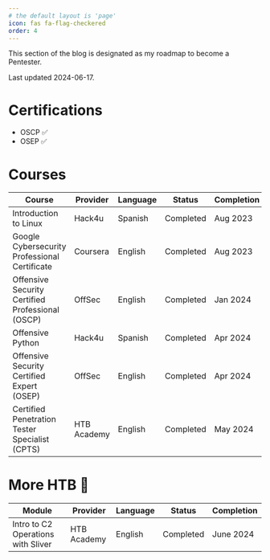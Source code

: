 ```yaml
---
# the default layout is 'page'
icon: fas fa-flag-checkered
order: 4
---
```

This section of the blog is designated as my roadmap to become a Pentester.

Last updated 2024-06-17.

# Certifications

* OSCP ✅
* OSEP ✅

# Courses 

| Course                                                 | Provider     | Language | Status       | Completion |
|--------------------------------------------------------|--------------|----------|--------------|------------|
| Introduction to Linux                                  | Hack4u       | Spanish  | Completed    | Aug 2023   |
| Google Cybersecurity Professional Certificate          | Coursera     | English  | Completed    | Aug 2023   |
| Offensive Security Certified Professional (OSCP)       | OffSec       | English  | Completed    | Jan 2024   |
| Offensive Python                                       | Hack4u       | Spanish  | Completed    | Apr 2024   |
| Offensive Security Certified Expert (OSEP)             | OffSec       | English  | Completed    | Apr 2024   |
| Certified Penetration Tester Specialist (CPTS)         | HTB Academy  | English  | Completed    | May 2024   |

# More HTB 💚

| Module                                                 | Provider     | Language | Status       | Completion |
|--------------------------------------------------------|--------------|----------|--------------|------------|
| Intro to C2 Operations with Sliver                     | HTB Academy  | English  | Completed    | June 2024  |
